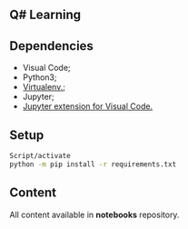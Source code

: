 ## Q# Learning

## Dependencies

- Visual Code;
- Python3;
- [Virtualenv.](https://virtualenv.pypa.io/en/latest/);
- Jupyter;
- [Jupyter extension for Visual Code.](https://marketplace.visualstudio.com/items?itemName=ms-toolsai.jupyter)

## Setup

```bash
Script/activate
python -m pip install -r requirements.txt
```

## Content

All content available in **notebooks** repository.
